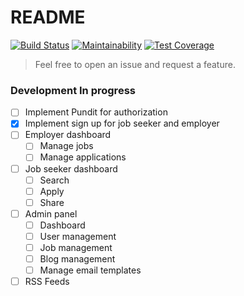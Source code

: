 # README

[![Build Status](https://travis-ci.org/shairyar/free_job_board.svg?branch=master)](https://travis-ci.org/shairyar/free_job_board)
[![Maintainability](https://api.codeclimate.com/v1/badges/a99a88d28ad37a79dbf6/maintainability)](https://codeclimate.com/github/codeclimate/codeclimate/maintainability)
[![Test Coverage](https://api.codeclimate.com/v1/badges/a99a88d28ad37a79dbf6/test_coverage)](https://codeclimate.com/github/codeclimate/codeclimate/test_coverage)

> Feel free to open an issue and request a feature.

### Development In progress


- [ ] Implement Pundit for authorization
- [x] Implement sign up for job seeker and employer
- [ ] Employer dashboard
  - [ ] Manage jobs
  - [ ] Manage applications
- [ ] Job seeker dashboard
  - [ ] Search
  - [ ] Apply
  - [ ] Share
- [ ] Admin panel
  - [ ] Dashboard
  - [ ] User management
  - [ ] Job management
  - [ ] Blog management
  - [ ] Manage email templates
- [ ] RSS Feeds